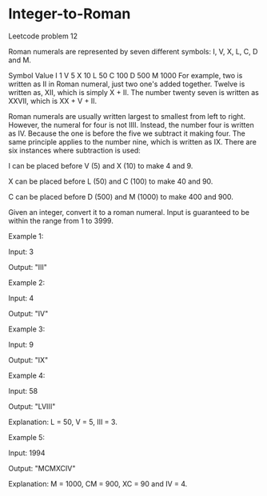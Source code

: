 # Integer-to-Roman
Leetcode problem 12

Roman numerals are represented by seven different symbols: I, V, X, L, C, D and M.

Symbol       Value
I             1
V             5
X             10
L             50
C             100
D             500
M             1000
For example, two is written as II in Roman numeral, just two one's added together. Twelve is written as, XII, which is simply X + II. 
The number twenty seven is written as XXVII, which is XX + V + II.

Roman numerals are usually written largest to smallest from left to right. However, the numeral for four is not IIII. Instead, the 
number four is written as IV. Because the one is before the five we subtract it making four. The same principle applies to the number 
nine, which is written as IX. There are six instances where subtraction is used:

I can be placed before V (5) and X (10) to make 4 and 9. 

X can be placed before L (50) and C (100) to make 40 and 90.

C can be placed before D (500) and M (1000) to make 400 and 900.

Given an integer, convert it to a roman numeral. Input is guaranteed to be within the range from 1 to 3999.

Example 1:

Input: 3

Output: "III"

Example 2:

Input: 4

Output: "IV"

Example 3:

Input: 9

Output: "IX"

Example 4:

Input: 58

Output: "LVIII"

Explanation: L = 50, V = 5, III = 3.

Example 5:

Input: 1994

Output: "MCMXCIV"

Explanation: M = 1000, CM = 900, XC = 90 and IV = 4.
